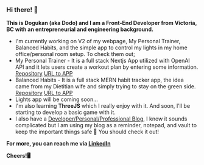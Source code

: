 ### Hi there! 👋

**This is Dogukan (aka Dodo) and I am a Front-End Developer from Victoria, BC with an entrepreneurial and engineering background.**

- I'm currently working on V2 of my webpage, My Personal Trainer, Balanced Habits, and the simple app to control my lights in my home office/personal room setup. To check them out;
 - My Personal Trainer - It is a full stack Nextjs App utilized with OpenAI API and it lets users create a workout plan by entering some information. [Repository](https://github.com/DodoBey/mypersonaltrainer) [URL to APP](https://mypersonaltrainer.onrender.com/)
 - Balanced Habits - It is a full stack MERN habit tracker app, the idea came from my Dietitian wife and simply trying to stay on the green side. [Repository](https://github.com/DodoBey/balancedHabits) [URL to APP](https://balanced-habits.onrender.com/)
 - Lights app will be coming soon...
- I'm also learning **ThreeJS** which I really enjoy with it. And soon, I'll be starting to develop a basic game with it.
- I also have a [Developer/Personal/Professional Blog](https://dogukanyigiter.notion.site/dogukanyigiter/), I know it sounds complicated but I am using my blog as a reminder, notepad, and vault to keep the important things safe 🙂 You should check it out!
  

**For more, you can reach me via [LinkedIn](https://www.linkedin.com/in/dogukanyigiter/)**

**Cheers!🖥**
